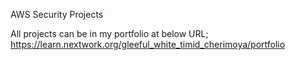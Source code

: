 AWS Security Projects

All projects can be in my portfolio at below URL;
https://learn.nextwork.org/gleeful_white_timid_cherimoya/portfolio
